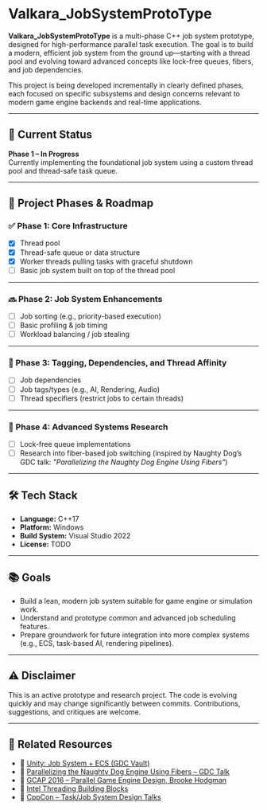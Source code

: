 # Valkara_JobSystemProtoType

**Valkara_JobSystemProtoType** is a multi-phase C++ job system prototype, designed for high-performance parallel task execution. The goal is to build a modern, efficient job system from the ground up—starting with a thread pool and evolving toward advanced concepts like lock-free queues, fibers, and job dependencies.

This project is being developed incrementally in clearly defined phases, each focused on specific subsystems and design concerns relevant to modern game engine backends and real-time applications.

---

## 🚧 Current Status

**Phase 1 – In Progress**  
Currently implementing the foundational job system using a custom thread pool and thread-safe task queue.

---

## 📌 Project Phases & Roadmap

### ✅ Phase 1: Core Infrastructure
- [x] Thread pool
- [x] Thread-safe queue or data structure
- [x] Worker threads pulling tasks with graceful shutdown
- [ ] Basic job system built on top of the thread pool

---

### 🔜 Phase 2: Job System Enhancements
- [ ] Job sorting (e.g., priority-based execution)
- [ ] Basic profiling & job timing
- [ ] Workload balancing / job stealing

---

### 🔮 Phase 3: Tagging, Dependencies, and Thread Affinity
- [ ] Job dependencies
- [ ] Job tags/types (e.g., AI, Rendering, Audio)
- [ ] Thread specifiers (restrict jobs to certain threads)

---

### 🧪 Phase 4: Advanced Systems Research
- [ ] Lock-free queue implementations
- [ ] Research into fiber-based job switching (inspired by Naughty Dog’s GDC talk: *"Parallelizing the Naughty Dog Engine Using Fibers"*)

---

## 🛠 Tech Stack

- **Language:** C++17
- **Platform:** Windows
- **Build System:** Visual Studio 2022
- **License:** TODO

---

## 📚 Goals

- Build a lean, modern job system suitable for game engine or simulation work.
- Understand and prototype common and advanced job scheduling features.
- Prepare groundwork for future integration into more complex systems (e.g., ECS, task-based AI, rendering pipelines).

---

## ⚠️ Disclaimer

This is an active prototype and research project. The code is evolving quickly and may change significantly between commits. Contributions, suggestions, and critiques are welcome.

---

## 📎 Related Resources

- 🔗 [Unity: Job System + ECS (GDC Vault)](https://gdcvault.com/play/1024839/Job-System-Entity-Component-System)
- 🔗 [Parallelizing the Naughty Dog Engine Using Fibers – GDC Talk](https://www.youtube.com/watch?v=JWFIR7z6xmc)
- 🔗 [GCAP 2016 – Parallel Game Engine Design, Brooke Hodgman](https://www.youtube.com/watch?v=w8f_fz7ZtKA)
- 🔗 [Intel Threading Building Blocks](https://www.threadingbuildingblocks.org/)
- 🔗 [CppCon – Task/Job System Design Talks](https://www.youtube.com/results?search_query=cppcon+job+system)

